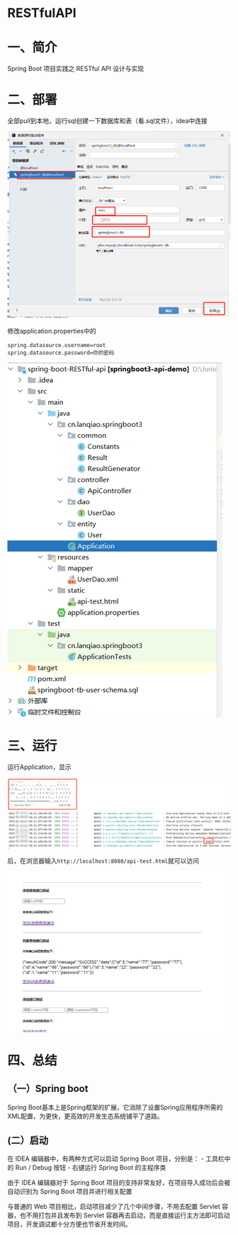 # RESTfulAPI

# 一、简介

Spring Boot 项目实践之 RESTful API 设计与实现

# 二、部署

全部pull到本地，运行sql创建一下数据库和表（看.sql文件），idea中连接

![连接数据库](db.png)

修改application.properties中的

```
spring.datasource.username=root
spring.datasource.password=你的密码
```

![部署截图](layout.png)

# 三、运行

运行Application，显示

![spring](spring.png)

后，在浏览器输入`http://localhost:8080/api-test.html`就可以访问

![test](test.png)

# 四、总结

## （一）Spring boot

Spring Boot基本上是Spring框架的扩展，它消除了设置Spring应用程序所需的XML配置，为更快，更高效的开发生态系统铺平了道路。

## (二）启动

在 IDEA 编辑器中，有两种方式可以启动 Spring Boot 项目，分别是： - 工具栏中的 Run / Debug 按钮 - 右键运行 Spring Boot 的主程序类

由于 IDEA 编辑器对于 Spring Boot 项目的支持非常友好，在项目导入成功后会被自动识别为 Spring Boot 项目并进行相关配置

与普通的 Web 项目相比，启动项目减少了几个中间步骤，不用去配置 Servlet 容器，也不用打包并且发布到 Servlet 容器再去启动，而是直接运行主方法即可启动项目，开发调试都十分方便也节省开发时间。
